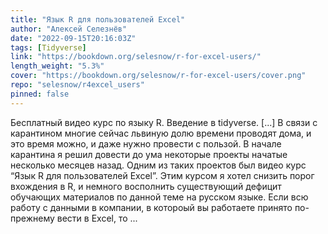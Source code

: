 ```yaml
---
title: "Язык R для пользователей Excel"
author: "Алексей Селезнёв"
date: "2022-09-15T20:16:03Z"
tags: [Tidyverse]
link: "https://bookdown.org/selesnow/r-for-excel-users/"
length_weight: "5.3%"
cover: "https://bookdown.org/selesnow/r-for-excel-users/cover.png"
repo: "selesnow/r4excel_users"
pinned: false
---
```


Бесплатный видео курс по языку R. Введение в tidyverse. [...] В связи с карантином многие сейчас львиную долю времени проводят дома, и это время можно, и даже нужно провести с пользой. В начале карантина я решил довести до ума некоторые проекты начатые несколько месяцев назад. Одним из таких проектов был видео курс “Язык R для пользователей Excel”. Этим курсом я хотел снизить порог вхождения в R, и немного восполнить существующий дефицит обучающих материалов по данной теме на русском языке. Если всю работу с данными в компании, в котороый вы работаете принято по-прежнему вести в Excel, то ...

